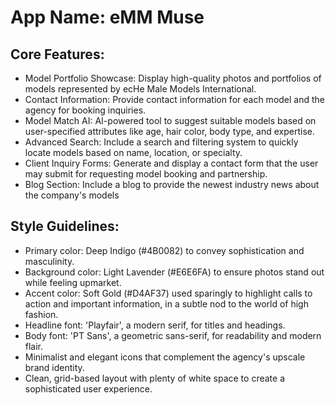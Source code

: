# **App Name**: eMM Muse

## Core Features:

- Model Portfolio Showcase: Display high-quality photos and portfolios of models represented by ecHe Male Models International.
- Contact Information: Provide contact information for each model and the agency for booking inquiries.
- Model Match AI: AI-powered tool to suggest suitable models based on user-specified attributes like age, hair color, body type, and expertise.
- Advanced Search: Include a search and filtering system to quickly locate models based on name, location, or specialty.
- Client Inquiry Forms: Generate and display a contact form that the user may submit for requesting model booking and partnership.
- Blog Section: Include a blog to provide the newest industry news about the company's models

## Style Guidelines:

- Primary color: Deep Indigo (#4B0082) to convey sophistication and masculinity.
- Background color: Light Lavender (#E6E6FA) to ensure photos stand out while feeling upmarket.
- Accent color: Soft Gold (#D4AF37) used sparingly to highlight calls to action and important information, in a subtle nod to the world of high fashion.
- Headline font: 'Playfair', a modern serif, for titles and headings.
- Body font: 'PT Sans', a geometric sans-serif, for readability and modern flair.
- Minimalist and elegant icons that complement the agency's upscale brand identity.
- Clean, grid-based layout with plenty of white space to create a sophisticated user experience.